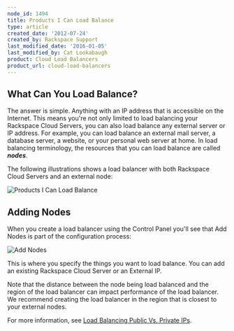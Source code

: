 ```yaml
---
node_id: 1494
title: Products I Can Load Balance
type: article
created_date: '2012-07-24'
created_by: Rackspace Support
last_modified_date: '2016-01-05'
last_modified_by: Cat Lookabaugh
product: Cloud Load Balancers
product_url: cloud-load-balancers
---
```


<span>What Can You Load Balance?</span>
---------------------------------------

The answer is simple. Anything with an IP address that is accessible on
the Internet. This means you're not only limited to load balancing your
Rackspace Cloud Servers, you can also load balance any external server
or IP address. For example, you can load balance an external mail
server, a database server, a website, or your personal web server at
home. In load balancing terminology, the resources that you can load
balance are called ***nodes***.

The following illustrations shows a load balancer with both Rackspace
Cloud Servers and an external node:

![Products I Can Load
Balance](http://c691244.r44.cf2.rackcdn.com/What%20Can%20I%20Load%20Balance.png)

<span>Adding Nodes</span>
-------------------------

When you create a load balancer using the Control Panel you'll see that
Add Nodes is part of the configuration process:

![Add
Nodes](http://c691244.r44.cf2.rackcdn.com/Load%20Balancer%20Nodes.png)

This is where you specify the things you want to load balance. You can
add an existing Rackspace Cloud Server or an External IP.

Note that the distance between the node being load balanced and the
region of the load balancer can impact performance of the load balancer.
We recommend creating the load balancer in the region that is closest to
your external nodes.

For more information, see [Load Balancing Public Vs. Private
IPs](/how-to/load-balancing-internal-ips-in-the-same-region).

